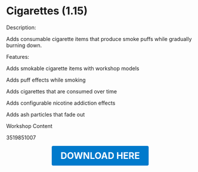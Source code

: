 # Cigarettes (1.15)

Description:

Adds consumable cigarette items that produce smoke puffs while gradually burning down.

Features:

Adds smokable cigarette items with workshop models

Adds puff effects while smoking

Adds cigarettes that are consumed over time

Adds configurable nicotine addiction effects

Adds ash particles that fade out

Workshop Content

3519851007

<p align="center"><a href="https://github.com/LiliaFramework/Modules/raw/refs/heads/gh-pages/cigs.zip" style="display:inline-block;padding:12px 24px;font-size:1.5rem;font-weight:bold;text-decoration:none;color:#fff;background-color:#007acc;border-radius:4px;">DOWNLOAD HERE</a></p>